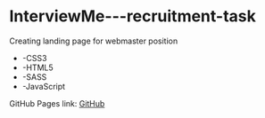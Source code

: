 # InterviewMe---recruitment-task
Creating landing page for webmaster position
 * -CSS3
 * -HTML5
 * -SASS
 * -JavaScript

GitHub Pages link:
[GitHub](https://dorotapszczola.github.io/InterviewMe---recruitment-task/)